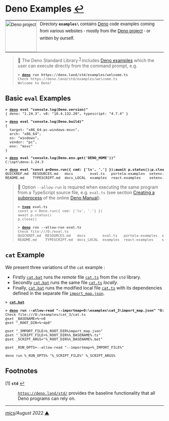 # <span id="top">Deno Examples</span> <span style="size:25%;"><a href="../README.md">↩</a></span>

<table style="font-family:Helvetica,Arial;font-size:14px;line-height:1.6;">
  <tr>
  <td style="border:0;padding:0 10px 0 0;min-width:100px;"><a href="https://deno.land/" rel="external"><img style="border:0;" src="https://deno.land/logo.svg" width="100" alt="Deno project"/></a></td>
  <td style="border:0;padding:0;vertical-align:text-top;">
    Directory <strong><code>examples\</code></strong> contains <a href="https://deno.land/" rel="external">Deno</a> code examples coming from various websites - mostly from the <a href="https://deno.land/" rel="external">Deno project</a> - or written by ourself.
  </td>
  </tr>
</table>

> **:mag_right:** The Deno Standard Library <sup id="anchor_01"><a href="#footnote_01">1</a></sup> includes [Deno examples](https://deno.land/std/examples) which the user can execute directly from the command prompt, e.g.
>
> <pre style="font-size:80%;">
> <b>&gt; <a href="https://deno.land/manual/getting_started/command_line_interface" rel="external">deno</a> run https://deno.land/std/examples/welcome.ts</b>
> Check https://deno.land/std/examples/welcome.ts
> Welcome to Deno!
> </pre>

## <span id="basic">Basic `eval` Examples</span>

<pre style="font-size:80%;">
<b>&gt; <a href="https://deno.land/manual/getting_started/command_line_interface" rel="external">deno</a> eval "console.log(Deno.version)"</b>
{ deno: "1.24.3", v8: "10.4.132.20", typescript: "4.7.4" }
</pre>

<pre style="font-size:80%;">
<b>&gt; <a href="https://deno.land/manual/getting_started/command_line_interface" rel="external">deno</a> eval "console.log(Deno.build)"</b>
{
  target: "x86_64-pc-windows-msvc",
  arch: "x86_64",
  os: "windows",
  vendor: "pc",
  env: "msvc"
}
</pre>

<pre style="font-size:80%;">
<b>&gt; <a href="https://deno.land/manual/getting_started/command_line_interface" rel="external">deno</a> eval "console.log(Deno.env.get('DENO_HOME'))"</b>
C:\opt\deno-1.24.3
</pre>

<pre style="font-size:80%;">
<b>&gt; <a href="https://deno.land/manual/getting_started/command_line_interface" rel="external">deno</a> eval "const p=Deno.run({ cmd: ['ls', '.'] });await p.status();p.close();"</b>
QUICKREF.md  RESOURCES.md   docs        eval.ts   portela-examples  setenv.bat
README.md    TYPESCRIPT.md  docs_LOCAL  examples  react-examples    setenv.sh
</pre>

> **:mag_right:** Option `--allow-run` is required when executing the same program from a TypeScript source file, e.g. `eval.ts` (see section [Creating a subprocess](https://deno.land/manual/examples/subprocess) of the online [Deno Manual](https://deno.land/manual)).
> 
> <pre style="font-size:80%;">
> <b>&gt; <a href="https://docs.microsoft.com/en-us/windows-server/administration/windows-commands/type" rel="external">type</a> eval.ts</b>
> const p = Deno.run({ cmd: ['ls', '.'] })
> await p.status()
> p.close()
> &nbsp;
> <b>&gt; <a href="https://deno.land/manual/getting_started/command_line_interface" rel="external">deno</a> run --allow-run eval.ts</b>
> Check file:///O:/eval.ts
> QUICKREF.md  RESOURCES.md   docs        eval.ts   portela-examples  setenv.bat
> README.md    TYPESCRIPT.md  docs_LOCAL  examples  react-examples    setenv.sh
> </pre>

## <span id="cat">`cat` Example</span>

We present three variations of the `cat` example :
- Firstly [`cat.bat`](cat/cat.bat) runs the *remote* file [`cat.ts`](https://deno.land/std@0.120.0/examples/cat.ts) from the `std` library.
- Secondly [`cat.bat`](cat_2/cat.bat) runs the same file [`cat.ts`](cat_2/cat.ts) *locally*.
- Finally, [`cat.bat`](cat_3/cat.bat) runs the modified local file [`cat.ts`](cat_3/cat.ts) with its dependencies defined in the separate file [`import_map.json`](cat_3/import_map.json). 

<pre style="font-size:80%;">
<b>&gt; <a href="cat_3/cat.bat">cat.bat</a></b>
&nbsp;
<b>&gt; <a href="https://deno.land/manual/getting_started/command_line_interface" rel="external">deno</a> run --allow-read "--importmap=O:\examples\cat_3\import_map.json" "O:\examples\cat_3\cat.ts" "O:\examples\cat_3\cat.bat"</b>
Check file:///O:/examples/cat_3/cat.ts
@set _BASENAME=%~n0
@set "_ROOT_DIR=%~dp0"

@set "_IMPORT_FILE=%_ROOT_DIR%import_map.json"
@set "_SCRIPT_FILE=%_ROOT_DIR%%_BASENAME%.ts"
@set _SCRIPT_ARGS="%_ROOT_DIR%%_BASENAME%.bat"

@set _RUN_OPTS=--allow-read "--importmap=%_IMPORT_FILE%"

deno run %_RUN_OPTS% "%_SCRIPT_FILE%" %_SCRIPT_ARGS%
</pre>

## <span id="footnotes">Footnotes</span>

<span id="footnote_01">[1]</span> **`std`** [↩](#anchor_01)

<dl><dd>
<a href="https://deno.land/manual/contributing/style_guide#codestdcode" rel="external"><code>https://deno.land/std/</code></a> provides the baseline functionality that all Deno programs can rely on.
</dd></dl>

***

*[mics](https://lampwww.epfl.ch/~michelou/)/August 2022* [**&#9650;**](#top)
<span id="bottom">&nbsp;</span>

<!-- link refs -->
